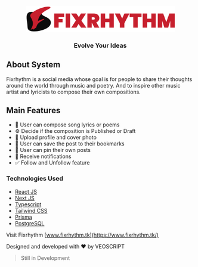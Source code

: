 <p align="center">
  <img width= '400' src=".github/fixrhythm_logo.png">
</p>

<h3 align="center">Evolve Your Ideas</h3>

## About System

Fixrhythm is a social media whose goal is for people to share their thoughts around the world through music and poetry. And to inspire other music artist and lyricists
to compose their own compositions.

## Main Features

- 📓 User can compose song lyrics or poems
- ⚙ Decide if the composition is Published or Draft
- 📸 Upload profile and cover photo
- 🔖 User can save the post to their bookmarks
- 📌 User can pin their own posts
- 🔔 Receive notifications
- ✅ Follow and Unfollow feature

### Technologies Used

- [React JS](https://reactjs.org/)
- [Next JS](https://nextjs.org/)
- [Typescript](https://www.typescriptlang.org/)
- [Tailwind CSS](https://tailwindcss.com/)
- [Prisma](https://www.prisma.io/)
- [PostgreSQL](https://www.postgresql.org/)

Visit Fixrhythm [www.fixrhythm.tk](https://www.fixrhythm.tk/)

Designed and developed with ❤️ by VEOSCRIPT

> Still in Development
